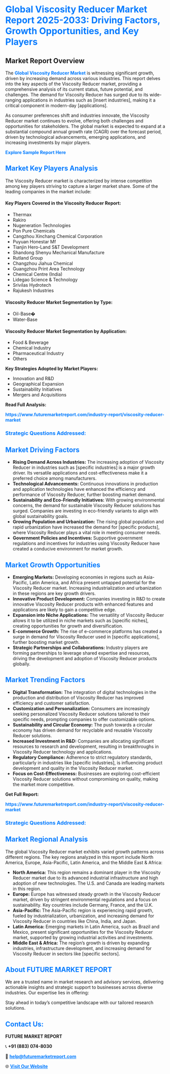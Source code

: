 <h1 style="color: #007BFF;">Global Viscosity Reducer Market Report 2025-2033: Driving Factors, Growth Opportunities, and Key Players</h1>

<section id="overview">
<h2>Market Report Overview</h2>
<p>The <a href="https://www.futuremarketreport.com/industry-report/viscosity-reducer-market" style="color: #007BFF; text-decoration: none;"><strong>Global Viscosity Reducer Market</strong></a> is witnessing significant growth, driven by increasing demand across various industries. This report delves into the key aspects of the Viscosity Reducer market, providing a comprehensive analysis of its current status, future potential, and challenges. The demand for Viscosity Reducer has surged due to its wide-ranging applications in industries such as [insert industries], making it a critical component in modern-day [applications].</p>
<p>As consumer preferences shift and industries innovate, the Viscosity Reducer market continues to evolve, offering both challenges and opportunities for stakeholders. The global market is expected to expand at a substantial compound annual growth rate (CAGR) over the forecast period, driven by technological advancements, emerging applications, and increasing investments by major players.</p>
</section>

<section id="overview">
<p><a href="https://www.futuremarketreport.com/request-sample/reportId=31217" style="color: #007BFF; text-decoration: none;"><strong>Explore Sample Report Here</strong></a></p>
</section>

<section id="key-players">
<h2 style="color: #007BFF;">Market Key Players Analysis</h2>
<p>The Viscosity Reducer market is characterized by intense competition among key players striving to capture a larger market share. Some of the leading companies in the market include:</p>
<h4>Key Players Covered in the Viscosity Reducer Report:</h4>
<ul><li>Thermax</li><li>Rakiro</li><li>Nugeneration Technologies</li><li>Pon Pure Chemicals</li><li>Cangzhou Xinchang Chemical Corporation</li><li>Puyuan Honestar Mf</li><li>Tianjin Hero-Land S&amp;T Development</li><li>Shandong Shenyu Mechanical Manufacture</li><li>Rutland Group</li><li>Changzhou Jiahua Chemical</li><li>Guangzhou Print Area Technology</li><li>Chemical Centre (India)</li><li>Lidegao Science &amp; Technology</li><li>Srivilas Hydrotech</li><li>Rajukesh Industries</li></ul>
<h4>Viscosity Reducer Market Segmentation by Type:</h4>
<ul><li>Oil-Base�</li><li>Water-Base</li></ul>

<h4>Viscosity Reducer Market Segmentation by Application:</h4>
<ul><li>Food &amp; Beverage</li><li>Chemical Industry</li><li>Pharmaceutical Industry</li><li>Others</li></ul>
<p><strong>Key Strategies Adopted by Market Players:</strong></p>
<ul>
<li>Innovation and R&D</li>
<li>Geographical Expansion</li>
<li>Sustainability Initiatives</li>
<li>Mergers and Acquisitions</li>
</ul>
</section>

<section>
<p><strong>Read Full Analysis: </strong></p><a href="https://www.futuremarketreport.com/industry-report/viscosity-reducer-market" style="color: #007BFF; text-decoration: none;"><strong>https://www.futuremarketreport.com/industry-report/viscosity-reducer-market</strong></a>
<h3 style="color: #007BFF;">Strategic Questions Addressed:</h3>
</section>

<section id="driving-factors">
<h2 style="color: #007BFF;">Market Driving Factors</h2>
<ul>
<li><strong>Rising Demand Across Industries:</strong> The increasing adoption of Viscosity Reducer in industries such as [specific industries] is a major growth driver. Its versatile applications and cost-effectiveness make it a preferred choice among manufacturers.</li>
<li><strong>Technological Advancements:</strong> Continuous innovations in production and application technologies have enhanced the efficiency and performance of Viscosity Reducer, further boosting market demand.</li>
<li><strong>Sustainability and Eco-Friendly Initiatives:</strong> With growing environmental concerns, the demand for sustainable Viscosity Reducer solutions has surged. Companies are investing in eco-friendly variants to align with global sustainability goals.</li>
<li><strong>Growing Population and Urbanization:</strong> The rising global population and rapid urbanization have increased the demand for [specific products], where Viscosity Reducer plays a vital role in meeting consumer needs.</li>
<li><strong>Government Policies and Incentives:</strong> Supportive government regulations and incentives for industries using Viscosity Reducer have created a conducive environment for market growth.</li>
</ul>
</section>

<section id="growth-opportunities">
<h2 style="color: #007BFF;">Market Growth Opportunities</h2>
<ul>
<li><strong>Emerging Markets:</strong> Developing economies in regions such as Asia-Pacific, Latin America, and Africa present untapped potential for the Viscosity Reducer market. Increasing industrialization and urbanization in these regions are key growth drivers.</li>
<li><strong>Innovative Product Development:</strong> Companies investing in R&D to create innovative Viscosity Reducer products with enhanced features and applications are likely to gain a competitive edge.</li>
<li><strong>Expansion into Niche Applications:</strong> The versatility of Viscosity Reducer allows it to be utilized in niche markets such as [specific niches], creating opportunities for growth and diversification.</li>
<li><strong>E-commerce Growth:</strong> The rise of e-commerce platforms has created a surge in demand for Viscosity Reducer used in [specific applications], further boosting market growth.</li>
<li><strong>Strategic Partnerships and Collaborations:</strong> Industry players are forming partnerships to leverage shared expertise and resources, driving the development and adoption of Viscosity Reducer products globally.</li>
</ul>
</section>

<section id="trending-factors">
<h2 style="color: #007BFF;">Market Trending Factors</h2>
<ul>
<li><strong>Digital Transformation:</strong> The integration of digital technologies in the production and distribution of Viscosity Reducer has improved efficiency and customer satisfaction.</li>
<li><strong>Customization and Personalization:</strong> Consumers are increasingly seeking personalized Viscosity Reducer solutions tailored to their specific needs, prompting companies to offer customizable options.</li>
<li><strong>Sustainability and Circular Economy:</strong> The push towards a circular economy has driven demand for recyclable and reusable Viscosity Reducer solutions.</li>
<li><strong>Increased Investment in R&D:</strong> Companies are allocating significant resources to research and development, resulting in breakthroughs in Viscosity Reducer technology and applications.</li>
<li><strong>Regulatory Compliance:</strong> Adherence to strict regulatory standards, particularly in industries like [specific industries], is influencing product development and quality in the Viscosity Reducer market.</li>
<li><strong>Focus on Cost-Effectiveness:</strong> Businesses are exploring cost-efficient Viscosity Reducer solutions without compromising on quality, making the market more competitive.</li>
</ul>
</section>

<section>
<p><strong>Get Full Report: </strong></p><a href="https://www.futuremarketreport.com/industry-report/viscosity-reducer-market" style="color: #007BFF; text-decoration: none;"><strong>https://www.futuremarketreport.com/industry-report/viscosity-reducer-market</strong></a>
<h3 style="color: #007BFF;">Strategic Questions Addressed:</h3>
</section>


<section id="regional-analysis">
<h2 style="color: #007BFF;">Market Regional Analysis</h2>
<p>The global Viscosity Reducer market exhibits varied growth patterns across different regions. The key regions analyzed in this report include North America, Europe, Asia-Pacific, Latin America, and the Middle East & Africa:</p>
<ul>
<li><strong>North America:</strong> This region remains a dominant player in the Viscosity Reducer market due to its advanced industrial infrastructure and high adoption of new technologies. The U.S. and Canada are leading markets in this region.</li>
<li><strong>Europe:</strong> Europe has witnessed steady growth in the Viscosity Reducer market, driven by stringent environmental regulations and a focus on sustainability. Key countries include Germany, France, and the U.K.</li>
<li><strong>Asia-Pacific:</strong> The Asia-Pacific region is experiencing rapid growth, fueled by industrialization, urbanization, and increasing demand for Viscosity Reducer in countries like China, India, and Japan.</li>
<li><strong>Latin America:</strong> Emerging markets in Latin America, such as Brazil and Mexico, present significant opportunities for the Viscosity Reducer market, supported by growing industrial activities and investments.</li>
<li><strong>Middle East & Africa:</strong> The region’s growth is driven by expanding industries, infrastructure development, and increasing demand for Viscosity Reducer in sectors like [specific sectors].</li>
</ul>
</section>

<footer>
<h2 style="color: #007BFF;">About FUTURE MARKET REPORT</h2>
<p>We are a trusted name in market research and advisory services, delivering actionable insights and strategic support to businesses across diverse industries. Our expertise lies in offering:</p>

<p>Stay ahead in today’s competitive landscape with our tailored research solutions.</p>

<h2 style="color: #007BFF;">Contact Us:</h2>
<p><strong>FUTURE MARKET REPORT</strong></p>
<p>📞 <strong>+91 (883) 074-8030</strong></p>
<p>📧 <strong><a href="mailto:help@futuremarketreport.com" style="color: #007BFF;">help@futuremarketreport.com</a></strong></p>
<p>🌐 <strong><a href="https://www.futuremarketreport.com/" style="color: #007BFF;">Visit Our Website</a></strong></p>
</footer>